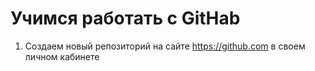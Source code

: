 # Учимся работать с GitHab

1. Создаем новый репозиторий на сайте https://github.com в своем личном кабинете

